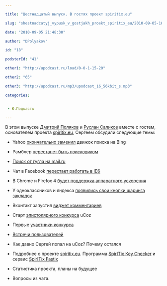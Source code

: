```yaml
---

title: "Шестнадцатый выпуск. В гостях проект spiritix.eu"

slug: "shestnadcatyj_vypusk_v_gostjakh_proekt_spiritix_eu/2010-09-05-18"

date: "2010-09-05 21:48:30"

author: "DPolyakov"

id: "18"

podsterId: "41"

other1: "http://upodcast.ru/load/0-0-1-15-20"

other2: "65"

other3: "http://upodcast.ru/mp3/upodcast_16_56kbit_s.mp3"

categories:


 - Ю.Подкасты

---
```

В этом выпуске [Дмитрий Поляков](http://dimapolyakov.ru "http://dimapolyakov.ru") и [Руслан Саликов](http://salikov.net "http://salikov.net") вместе с гостем, основателем проекта [spiritix.eu](http://spiritix.eu/ "http://spiritix.eu/"), Сергеем обсудили следующие темы:

*   Yahoo [окончательно заменил](http://www.ysearchblog.com/2010/08/24/yahoo-transitions-organic-search-back-end-to-microsoft-platform/  "http://www.ysearchblog.com/2010/08/24/yahoo-transitions-organic-search-back-end-to-microsoft-platform/ ") движок поиска на Bing
*   Рамблер [перестанет быть поисковиком](http://www.woolfs.ru/news/rambler-perestanet-byt-poiskovikom/ "http://www.woolfs.ru/news/rambler-perestanet-byt-poiskovikom/")
*   [Поиск от гугла на mail.ru](http://www.seonews.ru/events/detail/121235.php "http://www.seonews.ru/events/detail/121235.php")
*   Чат в Facebook [перестает работать в IE6](http://mashable.com/2010/08/25/facebook-chat-drops-ie-6/ "http://mashable.com/2010/08/25/facebook-chat-drops-ie-6/")
*   В Chrome и Firefox 4 [будет поддержка аппаратного ускорения](http://www.readwriteweb.com/archives/hardware_gpu_acceleration_google_chrome.php "http://www.readwriteweb.com/archives/hardware_gpu_acceleration_google_chrome.php")
*   У одноклассников и яндекса [появились свои кнопки шаринга закладок](http://roem.ru/2010/08/25/yandex_ok_share/ "http://roem.ru/2010/08/25/yandex_ok_share/")
*   Вконтакт запустил [виджет комментариев](http://vkontakte.ru/developers.php?o=-1&p=Comments "http://vkontakte.ru/developers.php?o=-1&p=Comments")

*   Старт [эпистолярного конкурса](http://blog.ucoz.ru/blog/start_ehpistoljarnogo_konkursa_obzor/2010-08-27-157 "http://blog.ucoz.ru/blog/start_ehpistoljarnogo_konkursa_obzor/2010-08-27-157") uCoz
*   Первые [участники конкурса](http://twitter.com/ucoz_ru/statuses/22648781080 "http://twitter.com/ucoz_ru/statuses/22648781080")
*   [Встречи пользователей](http://blog.ucoz.ru/blog/vstrechi_i_konferencii/2010-09-01-158 "http://blog.ucoz.ru/blog/vstrechi_i_konferencii/2010-09-01-158")

*   Как давно Сергей попал на uCoz? Почему остался
*   Подробнее о проекте [spiritix.eu](http://spiritix.eu/ "http://spiritix.eu/"). Программа [SpirITix Key Checker](http://dev.spiritix.eu/load/programms/spiritix_key_checker_2_3_final/1-1-0-35 "http://dev.spiritix.eu/load/programms/spiritix_key_checker_2_3_final/1-1-0-35") и сервис [SpirITix Fastix](http://dev.spiritix.eu/load/programms/spiritix_fastix/1-1-0-36 "http://dev.spiritix.eu/load/programms/spiritix_fastix/1-1-0-36")
*   Статистика проекта, планы на будущее
*   Вопросы из чата.